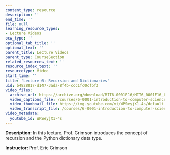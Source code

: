 ```yaml
---
content_type: resource
description: ''
end_time: ''
file: null
learning_resource_types:
- Lecture Videos
ocw_type: ''
optional_tab_title: ''
optional_text: ''
parent_title: Lecture Videos
parent_type: CourseSection
related_resources_text: ''
resource_index_text: ''
resourcetype: Video
start_time: ''
title: 'Lecture 6: Recursion and Dictionaries'
uid: b4828817-d147-3ada-8f4b-ccc1fc0cfbf3
video_files:
  archive_url: https://archive.org/download/MIT6.0001F16/MIT6_0001F16_Lecture_06_300k.mp4
  video_captions_file: /courses/6-0001-introduction-to-computer-science-and-programming-in-python-fall-2016/47cee8b93c70579083a51a57875b4107_WPSeyjX1-4s.vtt
  video_thumbnail_file: https://img.youtube.com/vi/WPSeyjX1-4s/default.jpg
  video_transcript_file: /courses/6-0001-introduction-to-computer-science-and-programming-in-python-fall-2016/ddf5ad40384181a5a3d9ae2b64ca366b_WPSeyjX1-4s.pdf
video_metadata:
  youtube_id: WPSeyjX1-4s
---
```


**Description:** In this lecture, Prof. Grimson introduces the concept of recursion and the Python dictionary data type.

**Instructor:** Prof. Eric Grimson



